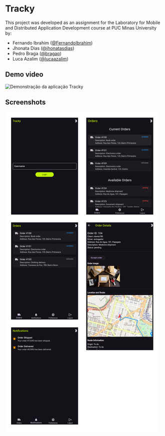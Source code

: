 # Tracky

This project was developed as an assignment for the Laboratory for Mobile and Distributed Application Development course at PUC Minas University by:

- Fernando Ibrahim ([@FernandoIbrahim](https://github.com/FernandoIbrahim))
- Jhonata Dias ([@jhonatasdias](https://github.com/jhonatasdias))
- Pedro Braga ([@bragap](https://github.com/bragap))
- Luca Azalim ([@lucaazalim](https://github.com/lucaazalim))

<h2>Demo video</h2>
<img src="assets/demo.gif" alt="Demonstração da aplicação Tracky" height="600">

## Screenshots

![Screenshots](/assets/screenshots.png)
